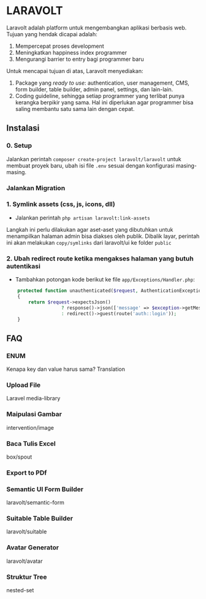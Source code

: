 # LARAVOLT

Laravolt adalah platform untuk mengembangkan aplikasi berbasis web. Tujuan yang hendak dicapai adalah:

1. Mempercepat proses development
2. Meningkatkan happiness index programmer
3. Mengurangi barrier to entry bagi programmer baru

Untuk mencapai tujuan di atas, Laravolt menyediakan:

1. Package yang _ready to use_: authentication, user management, CMS, form builder, table builder, admin panel, settings, dan lain-lain.
2. Coding guideline, sehingga setiap programmer yang terlibat punya kerangka berpikir yang sama. Hal ini diperlukan agar programmer bisa saling membantu satu sama lain dengan cepat.

## Instalasi

### 0. Setup
Jalankan perintah `composer create-project laravolt/laravolt` untuk membuat proyek baru, ubah isi file `.env` sesuai dengan konfigurasi masing-masing.

### Jalankan Migration


### 1. Symlink assets (css, js, icons, dll)

- Jalankan perintah `php artisan laravolt:link-assets`

Langkah ini perlu dilakukan agar aset-aset yang dibutuhkan untuk menampilkan halaman admin bisa diakses oleh publik. Dibalik layar, perintah ini akan melakukan `copy/symlinks` dari laravolt/ui ke folder `public`

### 2. Ubah redirect route ketika mengakses halaman yang butuh autentikasi

- Tambahkan potongan kode berikut ke file `app/Exceptions/Handler.php`:

```php
    protected function unauthenticated($request, AuthenticationException $exception)
    {
        return $request->expectsJson()
                    ? response()->json(['message' => $exception->getMessage()], 401)
                    : redirect()->guest(route('auth::login'));
    }
```

## FAQ

### ENUM
Kenapa key dan value harus sama?
Translation

### Upload File
Laravel media-library

### Maipulasi Gambar
intervention/image

### Baca Tulis Excel
box/spout

### Export to PDf


### Semantic UI Form Builder
laravolt/semantic-form


### Suitable Table Builder
laravolt/suitable

### Avatar Generator
laravolt/avatar

### Struktur Tree
nested-set